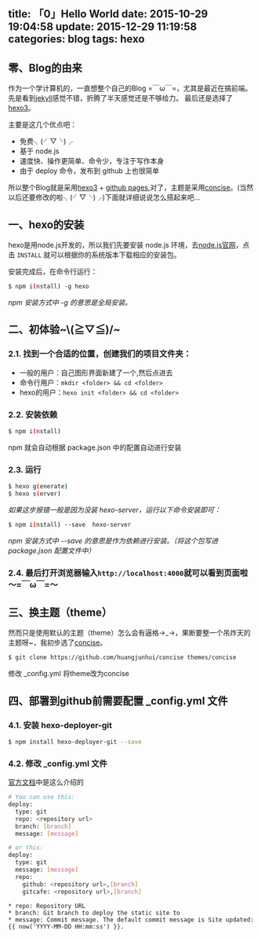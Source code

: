 title: 「0」Hello World
date: 2015-10-29 19:04:58
update: 2015-12-29 11:19:58
categories: blog
tags: hexo
---
## 零、Blog的由来
作为一个学计算机的，一直想整个自己的Blog =￣ω￣=，尤其是最近在搞前端。
先是看到[jekyll](http://jekyllcn.com/)感觉不错，折腾了半天感觉还是不够给力。
最后还是选择了[hexo3](https://hexo.io/)。

<!-- more -->

主要是这几个优点吧：

* 免费╮(╯▽╰)╭
* 基于 node.js 
* 速度快、操作更简单、命令少，专注于写作本身
* 由于 deploy 命令，发布到 github 上也很简单

所以整个Blog就是采用[hexo3](https://hexo.io/) + [github pages](https://pages.github.com/),对了，主题是采用[concise](https://github.com/huangjunhui/concise)。(当然以后还要修改的啦╮(╯▽╰)╭)下面就详细说说怎么搭起来吧...

## 一、hexo的安装
hexo是用node.js开发的，所以我们先要安装 node.js 环境，去[node.js官网](https://nodejs.org/en/)，点击 `INSTALL` 就可以根据你的系统版本下载相应的安装包。 

安装完成后，在命令行运行：

```bash
$ npm i(nstall) -g hexo
```

*npm 安装方式中 -g 的意思是全局安装。*

## 二、初体验~\\(≧▽≦)/~
### 2.1. 找到一个合适的位置，创建我们的项目文件夹：
* 一般的用户：自己图形界面新建了一个,然后点进去
* 命令行用户：`mkdir <folder> && cd <folder>`
* hexo的用户：`hexo init <folder> && cd <folder>`

### 2.2. 安装依赖

```bash
$ npm i(nstall)
```

npm 就会自动根据 package.json 中的配置自动进行安装

### 2.3. 运行

```bash
$ hexo g(enerate)
$ hexo s(erver)
```

*如果这步报错一般是因为没装 hexo-server，运行以下命令安装即可：*

```bash
$ npm i(nstall) --save  hexo-server
```

*npm 安装方式中 --save 的意思是作为依赖进行安装。（将这个包写进 package.json 配置文件中）*

### 2.4. 最后打开浏览器输入`http://localhost:4000`就可以看到页面啦～=￣ω￣=～

## 三、换主题（theme）
然而只是使用默认的主题（theme）怎么会有逼格→_→，果断要整一个吊炸天的主题呀~，我初步选了[concise](https://github.com/huangjunhui/concise)。

```bash
$ git clone https://github.com/huangjunhui/concise themes/concise
```

修改 _config.yml 将theme改为concise

## 四、部署到github前需要配置 _config.yml 文件
### 4.1. 安装 hexo-deployer-git

```bash
$ npm install hexo-deployer-git --save
```

### 4.2. 修改 _config.yml 文件
[官方文档](https://github.com/hexojs/hexo-deployer-git)中是这么介绍的

```bash
# You can use this:
deploy:
  type: git
  repo: <repository url>
  branch: [branch]
  message: [message]

# or this:
deploy:
  type: git
  message: [message]
  repo: 
    github: <repository url>,[branch]
    gitcafe: <repository url>,[branch]
```
        
```
* repo: Repository URL
* branch: Git branch to deploy the static site to
* message: Commit message. The default commit message is Site updated: {{ now('YYYY-MM-DD HH:mm:ss') }}.
```
